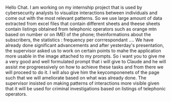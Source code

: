 Hello Chat. I am working on my internship project that is used by cybersecurity analysts to visualize interactions between individuals and come out with the most relevant patterns. So we use large amount of data extracted from excel files that contain different sheets and theese sheets contain listings obtained from telephonic operators such as orange mtn based on number or on IMEI of the phone; theinformations about the subscribers, the statistics : frequency per corrrespondant .... We have already done significant advancements and after yesterday's presentation, the supervisor asked us to work on certain points to mahe the application more usable in the image attached to my prompts. So i want you to give me a very good and well formulated prompt that i will give to Claude and he will assist me progreessively on how to achieve these tasks and from there we will proceed to do it. I will also give him the keycomponenets of the page such that we will ameliorate based on what was already done. The supervisor insisted on making patterns of interactions more visible given that it will be used for criminal investigations based on listings of telephonic operators.